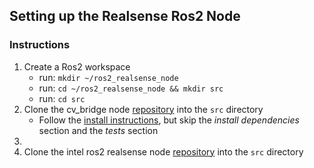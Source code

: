 ## Setting up the Realsense Ros2 Node

### Instructions
1. Create a Ros2 workspace
    * run: `mkdir ~/ros2_realsense_node`
    * run: `cd ~/ros2_realsense_node && mkdir src`
    * run: `cd src`
2. Clone the cv_bridge node [repository][2] into the `src` directory
    * Follow the [install instructions][3], but skip the *install dependencies* section and the *tests* section
3. 
2. Clone the intel ros2 realsense node [repository][1] into the `src` directory




[1]:https://github.com/intel/ros2_intel_realsense.git
[2]:https://github.com/ros-perception/vision_opencv
[3]: https://github.com/ros-perception/vision_opencv/tree/ros2/cv_bridge
